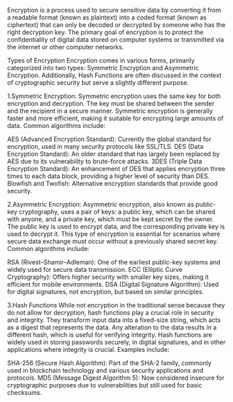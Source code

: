 Encryption is a process used to secure sensitive data by converting it from a readable format (known as plaintext) into a coded format (known as ciphertext) that can only be decoded or decrypted by someone who has the right decryption key. The primary goal of encryption is to protect the confidentiality of digital data stored on computer systems or transmitted via the internet or other computer networks.

Types of Encryption
Encryption comes in various forms, primarily categorized into two types: Symmetric Encryption and Asymmetric Encryption. Additionally, Hash Functions are often discussed in the context of cryptographic security but serve a slightly different purpose.

1.Symmetric Encryption:
    Symmetric encryption uses the same key for both encryption and decryption. The key must be shared between the sender and the recipient in a secure manner. Symmetric encryption is generally faster and more efficient, making it suitable for encrypting large amounts of data. Common algorithms include:

AES (Advanced Encryption Standard): Currently the global standard for encryption, used in many security protocols like SSL/TLS.
DES (Data Encryption Standard): An older standard that has largely been replaced by AES due to its vulnerability to brute-force attacks.
3DES (Triple Data Encryption Standard): An enhancement of DES that applies encryption three times to each data block, providing a higher level of security than DES.
Blowfish and Twofish: Alternative encryption standards that provide good security.

2.Asymmetric Encryption:
   Asymmetric encryption, also known as public-key cryptography, uses a pair of keys: a public key, which can be shared with anyone, and a private key, which must be kept secret by the owner. The public key is used to encrypt data, and the corresponding private key is used to decrypt it. This type of encryption is essential for scenarios where secure data exchange must occur without a previously shared secret key. Common algorithms include:

RSA (Rivest–Shamir–Adleman): One of the earliest public-key systems and widely used for secure data transmission.
ECC (Elliptic Curve Cryptography): Offers higher security with smaller key sizes, making it efficient for mobile environments.
DSA (Digital Signature Algorithm): Used for digital signatures, not encryption, but based on similar principles.

3.Hash Functions
   While not encryption in the traditional sense because they do not allow for decryption, hash functions play a crucial role in security and integrity. They transform input data into a fixed-size string, which acts as a digest that represents the data. Any alteration to the data results in a different hash, which is useful for verifying integrity. Hash functions are widely used in storing passwords securely, in digital signatures, and in other applications where integrity is crucial. Examples include:

SHA-256 (Secure Hash Algorithm): Part of the SHA-2 family, commonly used in blockchain technology and various security applications and protocols.
MD5 (Message Digest Algorithm 5): Now considered insecure for cryptographic purposes due to vulnerabilities but still used for basic checksums.